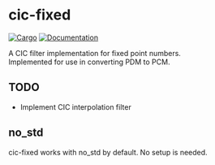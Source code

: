 # cic-fixed

[![Cargo](https://img.shields.io/crates/v/cic-fixed.svg)](https://crates.io/crates/cic-fixed)
[![Documentation](https://docs.rs/cic-fixed/badge.svg)](https://docs.rs/cic-fixed)

A CIC filter implementation for fixed point numbers.  
Implemented for use in converting PDM to PCM.  

## TODO

- Implement CIC interpolation filter

## no_std

cic-fixed works with no_std by default.
No setup is needed.  
